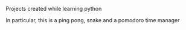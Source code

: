 Projects created while learning python

In particular, this is a ping pong, snake and a pomodoro time manager
